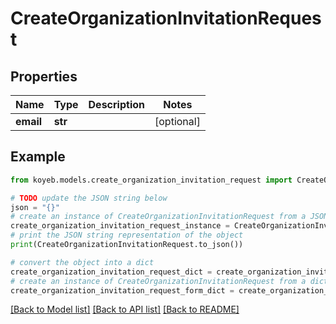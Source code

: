 # CreateOrganizationInvitationRequest


## Properties

Name | Type | Description | Notes
------------ | ------------- | ------------- | -------------
**email** | **str** |  | [optional] 

## Example

```python
from koyeb.models.create_organization_invitation_request import CreateOrganizationInvitationRequest

# TODO update the JSON string below
json = "{}"
# create an instance of CreateOrganizationInvitationRequest from a JSON string
create_organization_invitation_request_instance = CreateOrganizationInvitationRequest.from_json(json)
# print the JSON string representation of the object
print(CreateOrganizationInvitationRequest.to_json())

# convert the object into a dict
create_organization_invitation_request_dict = create_organization_invitation_request_instance.to_dict()
# create an instance of CreateOrganizationInvitationRequest from a dict
create_organization_invitation_request_form_dict = create_organization_invitation_request.from_dict(create_organization_invitation_request_dict)
```
[[Back to Model list]](../README.md#documentation-for-models) [[Back to API list]](../README.md#documentation-for-api-endpoints) [[Back to README]](../README.md)


